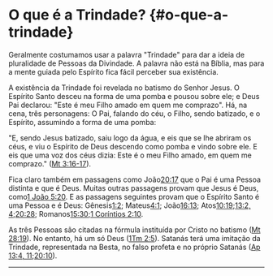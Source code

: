 # O que é a Trindade? {#o-que-a-trindade}

Geralmente costumamos usar a palavra &quot;Trindade&quot; para dar a ideia de pluralidade de Pessoas da Divindade. A palavra não está na Bíblia, mas para a mente guiada pelo Espírito fica fácil perceber sua existência.

A existência da Trindade foi revelada no batismo do Senhor Jesus. O Espírito Santo desceu na forma de uma pomba e pousou sobre ele; e Deus Pai declarou: &quot;Este é meu Filho amado em quem me comprazo&quot;. Há, na cena, três personagens: O Pai, falando do céu, o Filho, sendo batizado, e o Espírito, assumindo a forma de uma pomba:

&quot;E, sendo Jesus batizado, saiu logo da água, e eis que se lhe abriram os céus, e viu o Espírito de Deus descendo como pomba e vindo sobre ele. E eis que uma voz dos céus dizia: Este é o meu Filho amado, em quem me comprazo.&quot; ([Mt 3:16-17](http://bibliaonline.com.br/acf/mt/3/16-17)).

Fica claro também em passagens como João[20:17](http://bibliaonline.com.br/acf/jo/20/17) que o Pai é uma Pessoa distinta e que é Deus. Muitas outras passagens provam que Jesus é Deus, como[1 João 5:20](http://bibliaonline.com.br/acf/1jo/5/20). E as passagens seguintes provam que o Espírito Santo é uma Pessoa e é Deus: Gênesis[1:2](http://bibliaonline.com.br/acf/gn/1/2); Mateus[4:1](http://bibliaonline.com.br/acf/mt/4/1); João[16:13](http://bibliaonline.com.br/acf/jo/16/13); Atos[10:19](http://bibliaonline.com.br/acf/atos/10/19);[13:2, 4](http://bibliaonline.com.br/acf/atos/13/2,4);[20:28](http://bibliaonline.com.br/acf/atos/20/28); Romanos[15:30](http://bibliaonline.com.br/acf/rm/15/30);[1 Coríntios 2:10](http://bibliaonline.com.br/acf/1co/2/10).

As três Pessoas são citadas na fórmula instituída por Cristo no batismo ([Mt 28:19](http://bibliaonline.com.br/acf/mt/28/19)). No entanto, há um só Deus ([1Tm 2:5](http://bibliaonline.com.br/acf/1tm/2/5)). Satanás terá uma imitação da Trindade, representada na Besta, no falso profeta e no próprio Satanás ([Ap 13:4, 11](http://bibliaonline.com.br/acf/ap/13/4,11);[20:10](http://bibliaonline.com.br/acf/ap/20/10)).

*****